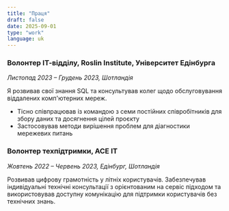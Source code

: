 ```yaml
---
title: "Праця"
draft: false
date: 2025-09-01
type: "work"
language: uk
---
```


### Волонтер ІТ-відділу, Roslin Institute, Університет Едінбурга

_Листопад 2023 – Грудень 2023, Шотландія_

Я розвивав свої знання SQL та консультував колег щодо обслуговування віддалених комп'ютерних мереж.

- Тісно співпрацював із командою з семи постійних співробітників для збору даних та досягнення цілей проєкту
- Застосовував методи вирішення проблем для діагностики мережевих питань

### Волонтер техпідтримки, ACE IT

_Жовтень 2022 – Червень 2023, Едінбург, Шотландія_

Розвивав цифрову грамотність у літніх користувачів. Забезпечував індивідуальні технічні консультації з орієнтованим на сервіс підходом та використовував доступну комунікацію для підтримки користувачів без технічних знань.
